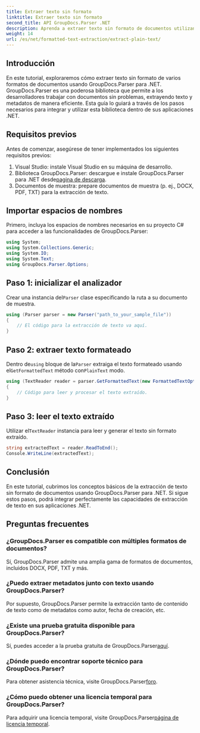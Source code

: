 ```yaml
---
title: Extraer texto sin formato
linktitle: Extraer texto sin formato
second_title: API GroupDocs.Parser .NET
description: Aprenda a extraer texto sin formato de documentos utilizando GroupDocs.Parser para .NET. Pasos sencillos para integrar la extracción de texto en sus aplicaciones.
weight: 14
url: /es/net/formatted-text-extraction/extract-plain-text/
---
```

## Introducción
En este tutorial, exploraremos cómo extraer texto sin formato de varios formatos de documentos usando GroupDocs.Parser para .NET. GroupDocs.Parser es una poderosa biblioteca que permite a los desarrolladores trabajar con documentos sin problemas, extrayendo texto y metadatos de manera eficiente. Esta guía lo guiará a través de los pasos necesarios para integrar y utilizar esta biblioteca dentro de sus aplicaciones .NET.
## Requisitos previos
Antes de comenzar, asegúrese de tener implementados los siguientes requisitos previos:
1. Visual Studio: instale Visual Studio en su máquina de desarrollo.
2.  Biblioteca GroupDocs.Parser: descargue e instale GroupDocs.Parser para .NET desde[pagina de descarga](https://releases.groupdocs.com/parser/net/).
3. Documentos de muestra: prepare documentos de muestra (p. ej., DOCX, PDF, TXT) para la extracción de texto.

## Importar espacios de nombres
Primero, incluya los espacios de nombres necesarios en su proyecto C# para acceder a las funcionalidades de GroupDocs.Parser:
```csharp
using System;
using System.Collections.Generic;
using System.IO;
using System.Text;
using GroupDocs.Parser.Options;
```
## Paso 1: inicializar el analizador
 Crear una instancia del`Parser` clase especificando la ruta a su documento de muestra.
```csharp
using (Parser parser = new Parser("path_to_your_sample_file"))
{
    // El código para la extracción de texto va aquí.
}
```
## Paso 2: extraer texto formateado
 Dentro de`using` bloque de la`Parser` extraiga el texto formateado usando el`GetFormattedText` método con`PlainText` modo.
```csharp
using (TextReader reader = parser.GetFormattedText(new FormattedTextOptions(FormattedTextMode.PlainText)))
{
    // Código para leer y procesar el texto extraído.
}
```
## Paso 3: leer el texto extraído
 Utilizar el`TextReader` instancia para leer y generar el texto sin formato extraído.
```csharp
string extractedText = reader.ReadToEnd();
Console.WriteLine(extractedText);
```

## Conclusión
En este tutorial, cubrimos los conceptos básicos de la extracción de texto sin formato de documentos usando GroupDocs.Parser para .NET. Si sigue estos pasos, podrá integrar perfectamente las capacidades de extracción de texto en sus aplicaciones .NET.

## Preguntas frecuentes
### ¿GroupDocs.Parser es compatible con múltiples formatos de documentos?
Sí, GroupDocs.Parser admite una amplia gama de formatos de documentos, incluidos DOCX, PDF, TXT y más.
### ¿Puedo extraer metadatos junto con texto usando GroupDocs.Parser?
Por supuesto, GroupDocs.Parser permite la extracción tanto de contenido de texto como de metadatos como autor, fecha de creación, etc.
### ¿Existe una prueba gratuita disponible para GroupDocs.Parser?
 Sí, puedes acceder a la prueba gratuita de GroupDocs.Parser[aquí](https://releases.groupdocs.com/).
### ¿Dónde puedo encontrar soporte técnico para GroupDocs.Parser?
 Para obtener asistencia técnica, visite GroupDocs.Parser[foro](https://forum.groupdocs.com/c/parser/17).
### ¿Cómo puedo obtener una licencia temporal para GroupDocs.Parser?
 Para adquirir una licencia temporal, visite GroupDocs.Parser[página de licencia temporal](https://purchase.groupdocs.com/temporary-license/).